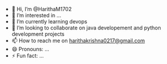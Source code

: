 - 👋 Hi, I’m @HarithaM1702
- 👀 I’m interested in ...
- 🌱 I’m currently learning devops
- 💞️ I’m looking to collaborate on java developement and python development projects
- 📫 How to reach me on harithakrishna0217@gmail.com
- 😄 Pronouns: ...
- ⚡ Fun fact: ...

<!---
HarithaM1702/HarithaM1702 is a ✨ special ✨ repository because its `README.md` (this file) appears on your GitHub profile.
You can click the Preview link to take a look at your changes.
--->
